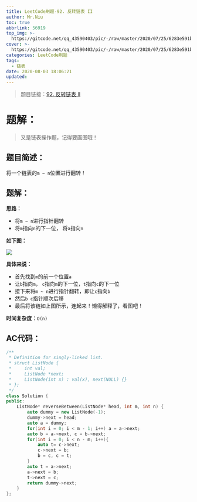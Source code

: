 ```yaml
---
title: LeetCode刷题-92. 反转链表 II
author: Mr.Niu
toc: true
abbrlink: 56919
top_img: >-
  https://gitcode.net/qq_43590403/pic/-/raw/master/2020/07/25/6283e591b36a3c002dbb019a33a87ee6.png
cover: >-
  https://gitcode.net/qq_43590403/pic/-/raw/master/2020/07/25/6283e591b36a3c002dbb019a33a87ee6.png
categories: LeetCode刷题
tags:
  - 链表
date: 2020-08-03 18:06:21
updated:
---
```






> 题目链接：[92. 反转链表 II](https://leetcode-cn.com/problems/reverse-linked-list-ii/)



# 题解：



> 又是链表操作题，记得要画图哦！



## 题目简述：



将一个链表的`m ~ n`位置进行翻转！





## 题解：



**思路：**

- 将`m ~ n`进行指针翻转
- 将`m`指向`n`的下一位， 将`a`指向`n`



**如下图：**



![](https://gitcode.net/qq_43590403/pic/-/raw/master/2020/08/03/20f1752170e4257c6804c9349844c55c.png)



**具体来说：**

- 首先找到`m`的前一个位置`a`
- 让`b`指向`m`， `c`指向`m`的下一位，`t`指向`c`的下一位
- 接下来将`m ~ n`进行指针翻转，即让`c`指向`b`
- 然后`b c`指针顺次后移
- 最后将该链如上图所示，连起来！懒得解释了，看图吧！





**时间复杂度**：`O(n)`

## AC代码：



```c++
/**
 * Definition for singly-linked list.
 * struct ListNode {
 *     int val;
 *     ListNode *next;
 *     ListNode(int x) : val(x), next(NULL) {}
 * };
 */
class Solution {
public:
    ListNode* reverseBetween(ListNode* head, int m, int n) {
        auto dummy = new ListNode(-1);
        dummy->next = head;
        auto a = dummy;
        for(int i = 0; i < m - 1; i++) a = a->next;
        auto b = a->next, c = b->next;
        for(int i = 0; i < n - m; i++){
            auto t= c->next;
            c->next = b;
            b = c, c = t;
        }
        auto t = a->next;
        a->next = b;
        t->next = c;
        return dummy->next;
    }
};
```



